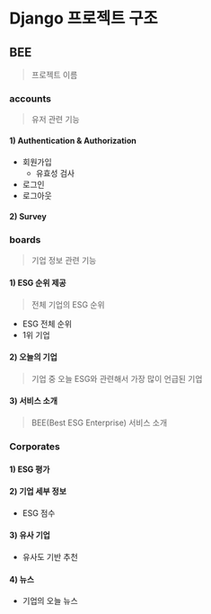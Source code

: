 # Django 프로젝트 구조



## BEE

> 프로젝트 이름

### accounts

> 유저 관련 기능

#### 1) Authentication & Authorization

- 회원가입
  - 유효성 검사
- 로그인
- 로그아웃



#### 2) Survey



### boards

> 기업 정보 관련 기능 

#### 1) ESG 순위 제공

> 전체 기업의 ESG 순위 

- ESG 전체 순위
- 1위 기업 



#### 2) 오늘의 기업

> 기업 중 오늘 ESG와 관련해서 가장 많이 언급된 기업



#### 3) 서비스 소개

> BEE(Best ESG Enterprise) 서비스 소개



### Corporates

#### 1) ESG 평가

#### 2) 기업 세부 정보

- ESG 점수

#### 3) 유사 기업

- 유사도 기반 추천

#### 4) 뉴스

- 기업의 오늘 뉴스

